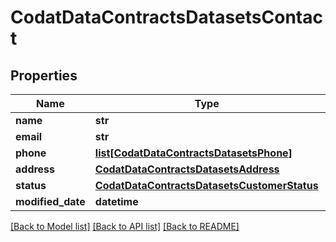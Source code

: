 # CodatDataContractsDatasetsContact

## Properties
Name | Type | Description | Notes
------------ | ------------- | ------------- | -------------
**name** | **str** |  | [optional] 
**email** | **str** |  | [optional] 
**phone** | [**list[CodatDataContractsDatasetsPhone]**](CodatDataContractsDatasetsPhone.md) |  | [optional] 
**address** | [**CodatDataContractsDatasetsAddress**](CodatDataContractsDatasetsAddress.md) |  | [optional] 
**status** | [**CodatDataContractsDatasetsCustomerStatus**](CodatDataContractsDatasetsCustomerStatus.md) |  | 
**modified_date** | **datetime** |  | [optional] 

[[Back to Model list]](../README.md#documentation-for-models) [[Back to API list]](../README.md#documentation-for-api-endpoints) [[Back to README]](../README.md)

